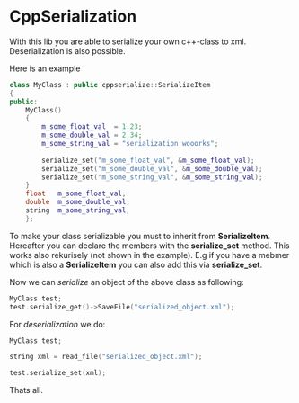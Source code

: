 # CppSerialization
With this lib you are able to serialize your own c++-class to xml. Deserialization is also possible.

Here is an example
```c++
class MyClass : public cppserialize::SerializeItem
{
public:
	MyClass()
	{
		m_some_float_val  = 1.23;
		m_some_double_val = 2.34;
		m_some_string_val = "serialization wooorks";
		
		serialize_set("m_some_float_val", &m_some_float_val);
		serialize_set("m_some_double_val", &m_some_double_val);
		serialize_set("m_some_string_val", &m_some_string_val);
	}
	float 	m_some_float_val;
	double 	m_some_double_val;
	string  m_some_string_val;
	};
```
To make your class serializable you must to inherit from **SerializeItem**. 
Hereafter you can declare the members with the **serialize_set** method.
This works also rekurisely (not shown in the example). E.g if you have a mebmer which
is also a **SerializeItem** you can also add this via **serialize_set**.

Now we can *serialize* an object of the above class as following:
```c++
MyClass test;
test.serialize_get()->SaveFile("serialized_object.xml");
```

For *deserialization* we do:
```c++
MyClass test;

string xml = read_file("serialized_object.xml");

test.serialize_set(xml);
```

Thats all.







